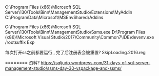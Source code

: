 ﻿C:\Program Files (x86)\Microsoft SQL Server\130\Tools\Binn\ManagementStudio\Extensions\MyAddin
C:\ProgramData\Microsoft\MSEnvShared\Addins


C:\Program Files (x86)\Microsoft SQL Server\130\Tools\Binn\ManagementStudio\Ssms.exe
D:\Program Files (x86)\Microsoft Visual Studio\2017\Community\Common7\IDE\devenv.exe /rootsuffix Exp


每次打开ss之前都要运行 , 完了后注册表会被重置?
SkipLoading.2016.reg


========
资料? https://sqljudo.wordpress.com/31-days-of-sql-server-management-studio/ssms-day-30-vspackage-and-ssms/

